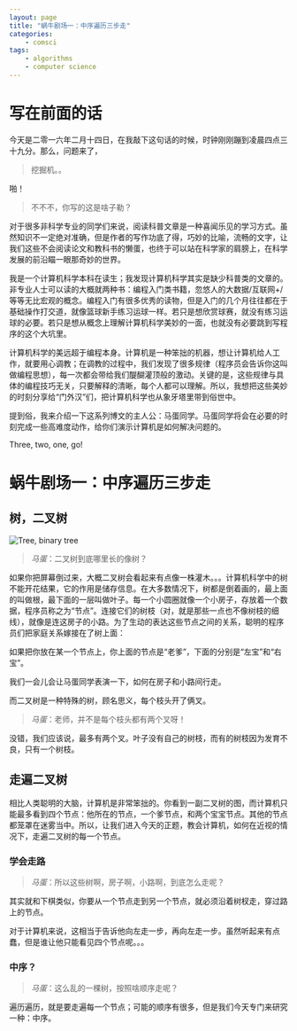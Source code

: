 ```yaml
---
layout: page
title: "蜗牛剧场一：中序遍历三步走"
categories:
    - comsci
tags:
    - algorithms
    - computer science
---
```



# 写在前面的话

今天是二零一六年二月十四日，在我敲下这句话的时候，时钟刚刚蹦到凌晨四点三十九分。那么，问题来了，

> 挖掘机。。

啪！

> 不不不，你写的这是啥子勒？

对于很多非科学专业的同学们来说，阅读科普文章是一种喜闻乐见的学习方式。虽然知识不一定绝对准确，但是作者的写作功底了得，巧妙的比喻，流畅的文字，让我们这些不会阅读论文和教科书的懒蛋，也终于可以站在科学家的肩膀上，在科学发展的前沿瞄一眼那奇妙的世界。

我是一个计算机科学本科在读生；我发现计算机科学其实是缺少科普类的文章的。非专业人士可以读的大概就两种书：编程入门类书籍，忽悠人的大数据/互联网+/等等无比宏观的概念。编程入门有很多优秀的读物，但是入门的几个月往往都在于基础操作打交道，就像篮球新手练习运球一样。若只是想欣赏球赛，就没有练习运球的必要。若只是想从概念上理解计算机科学美妙的一面，也就没有必要跳到写程序的这个大坑里。

计算机科学的美远超于编程本身。计算机是一种笨拙的机器，想让计算机给人工作，就要用心调教；在调教的过程中，我们发现了很多规律（程序员会告诉你这叫做编程思想），每一次都会带给我们醍醐灌顶般的激动。关键的是，这些规律与具体的编程技巧无关，只要解释的清晰，每个人都可以理解。所以，我想把这些美妙的时刻分享给“门外汉”们，把计算机科学也从象牙塔里带到俗世中。

提到俗，我来介绍一下这系列博文的主人公：马蛋同学。马蛋同学将会在必要的时刻完成一些高难度动作，给你们演示计算机是如何解决问题的。

Three, two, one, go!

蜗牛剧场一：中序遍历三步走
=========================

## 树，二叉树

![Tree, binary tree](\images\treeandbinarytree.png)

> *马蛋*：二叉树到底哪里长的像树？

如果你把屏幕倒过来，大概二叉树会看起来有点像一株灌木。。。计算机科学中的树不能开花结果，它的作用是储存信息。在大多数情况下，树都是倒着画的，最上面的叫做根，最下面的一层叫做叶子。每一个小圆圈就像一个小房子，存放着一个数据，程序员称之为“节点”。连接它们的树枝（对，就是那些一点也不像树枝的细线），就像是连这房子的小路。为了生动的表达这些节点之间的关系，聪明的程序员们把家庭关系嫁接在了树上面：


如果把你放在某一个节点上，你上面的节点是“老爹”，下面的分别是“左宝”和“右宝”。

我们一会儿会让马蛋同学表演一下，如何在房子和小路间行走。

而二叉树是一种特殊的树，顾名思义，每个枝头开了俩叉。

> *马蛋*：老师，并不是每个枝头都有两个叉呀！

没错，我们应该说，最多有两个叉。叶子没有自己的树枝，而有的树枝因为发育不良，只有一个树枝。

## 走遍二叉树

相比人类聪明的大脑，计算机是非常笨拙的。你看到一副二叉树的图，而计算机只能最多看到四个节点：他所在的节点，一个爹节点，和两个宝宝节点。其他的节点都笼罩在迷雾当中。所以，让我们进入今天的正题，教会计算机，如何在近视的情况下，走遍二叉树的每一个节点。

### 学会走路

> *马蛋*：所以这些树啊，房子啊，小路啊，到底怎么走呢？

其实就和下棋类似，你要从一个节点走到另一个节点，就必须沿着树杈走，穿过路上的节点。

对于计算机来说，这相当于告诉他向左走一步，再向左走一步。虽然听起来有点蠢，但是谁让他只能看见四个节点呢。。。

### 中序？

> *马蛋*：这么乱的一棵树，按照啥顺序走呢？

遍历遍历，就是要走遍每一个节点；可能的顺序有很多，但是我们今天专门来研究一种：中序。
